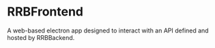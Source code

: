 # RRBFrontend
A web-based electron app designed to interact with an API defined and hosted by RRBBackend.
